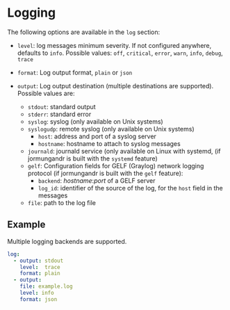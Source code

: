 # Logging

The following options are available in the `log` section:

- `level`: log messages minimum severity. If not configured anywhere, defaults to `info`.
           Possible values: `off`, `critical`, `error`, `warn`, `info`, `debug`, `trace`

- `format`: Log output format, `plain` or `json`

- `output`: Log output destination (multiple destinations are supported). Possible values are:
  - `stdout`: standard output
  - `stderr`: standard error
  - `syslog`: syslog (only available on Unix systems)
  - `syslogudp`: remote syslog  (only available on Unix systems)
    - `host`: address and port of a syslog server
    - `hostname`: hostname to attach to syslog messages
  - `journald`: journald service (only available on Linux with systemd,
    (if jormungandr is built with the `systemd` feature)
  - `gelf`: Configuration fields for GELF (Graylog) network logging protocol
    (if jormungandr is built with the `gelf` feature):
    - `backend`: _hostname_:_port_ of a GELF server
    - `log_id`: identifier of the source of the log, for the `host` field in the messages
  - `file`: path to the log file

## Example

Multiple logging backends are supported.

```yaml
log:
  - output: stdout
    level:  trace
    format: plain
  - output:
    file: example.log
    level: info
    format: json
```

